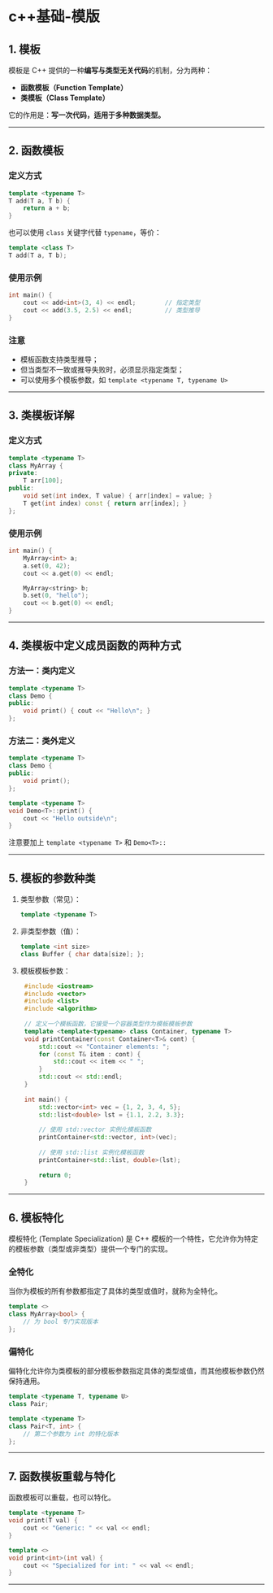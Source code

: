 # c++基础-模版

## 1. 模板

模板是 C++ 提供的一种**编写与类型无关代码**的机制，分为两种：

- **函数模板（Function Template）**
- **类模板（Class Template）**

它的作用是：**写一次代码，适用于多种数据类型。**

---

## 2. 函数模板

### 定义方式

```cpp
template <typename T>
T add(T a, T b) {
    return a + b;
}
```

也可以使用 `class` 关键字代替 `typename`，等价：

```cpp
template <class T>
T add(T a, T b);
```

### 使用示例

```cpp
int main() {
    cout << add<int>(3, 4) << endl;        // 指定类型
    cout << add(3.5, 2.5) << endl;         // 类型推导
}
```

### 注意
- 模板函数支持类型推导；
- 但当类型不一致或推导失败时，必须显示指定类型；
- 可以使用多个模板参数，如 `template <typename T, typename U>`

---

## 3. 类模板详解

### 定义方式

```cpp
template <typename T>
class MyArray {
private:
    T arr[100];
public:
    void set(int index, T value) { arr[index] = value; }
    T get(int index) const { return arr[index]; }
};
```

### 使用示例

```cpp
int main() {
    MyArray<int> a;
    a.set(0, 42);
    cout << a.get(0) << endl;

    MyArray<string> b;
    b.set(0, "hello");
    cout << b.get(0) << endl;
}
```

---

## 4. 类模板中定义成员函数的两种方式

### 方法一：类内定义

```cpp
template <typename T>
class Demo {
public:
    void print() { cout << "Hello\n"; }
};
```

### 方法二：类外定义

```cpp
template <typename T>
class Demo {
public:
    void print();
};

template <typename T>
void Demo<T>::print() {
    cout << "Hello outside\n";
}
```

注意要加上 `template <typename T>` 和 `Demo<T>::`

---

## 5. 模板的参数种类

1. 类型参数（常见）：
   ```cpp
   template <typename T>
   ```
2. 非类型参数（值）：
   ```cpp
   template <int size>
   class Buffer { char data[size]; };
   ```
3. 模板模板参数：
   ```cpp
    #include <iostream>
    #include <vector>
    #include <list>
    #include <algorithm>
    
    // 定义一个模板函数，它接受一个容器类型作为模板模板参数
    template <template<typename> class Container, typename T>
    void printContainer(const Container<T>& cont) {
        std::cout << "Container elements: ";
        for (const T& item : cont) {
            std::cout << item << " ";
        }
        std::cout << std::endl;
    }
    
    int main() {
        std::vector<int> vec = {1, 2, 3, 4, 5};
        std::list<double> lst = {1.1, 2.2, 3.3};
    
        // 使用 std::vector 实例化模板函数
        printContainer<std::vector, int>(vec);
    
        // 使用 std::list 实例化模板函数
        printContainer<std::list, double>(lst);
    
        return 0;
    }
   ```

---

## 6. 模板特化

模板特化 (Template Specialization) 是 C++ 模板的一个特性，它允许你为特定的模板参数（类型或非类型）提供一个专门的实现。

### 全特化

当你为模板的所有参数都指定了具体的类型或值时，就称为全特化。

```cpp
template <>
class MyArray<bool> {
    // 为 bool 专门实现版本
};
```

### 偏特化

偏特化允许你为类模板的部分模板参数指定具体的类型或值，而其他模板参数仍然保持通用。

```cpp
template <typename T, typename U>
class Pair;

template <typename T>
class Pair<T, int> {
    // 第二个参数为 int 的特化版本
};
```

---

## 7. 函数模板重载与特化

函数模板可以重载，也可以特化。

```cpp
template <typename T>
void print(T val) {
    cout << "Generic: " << val << endl;
}

template <>
void print<int>(int val) {
    cout << "Specialized for int: " << val << endl;
}
```

---




